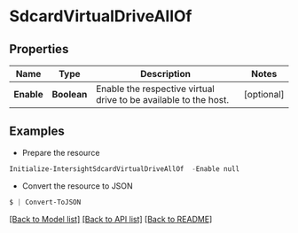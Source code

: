 # SdcardVirtualDriveAllOf
## Properties

Name | Type | Description | Notes
------------ | ------------- | ------------- | -------------
**Enable** | **Boolean** | Enable the respective virtual drive to be available to the host. | [optional] 

## Examples

- Prepare the resource
```powershell
Initialize-IntersightSdcardVirtualDriveAllOf  -Enable null
```

- Convert the resource to JSON
```powershell
$ | Convert-ToJSON
```

[[Back to Model list]](../README.md#documentation-for-models) [[Back to API list]](../README.md#documentation-for-api-endpoints) [[Back to README]](../README.md)

